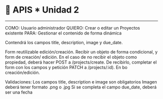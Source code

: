 # :star2: APIS * Unidad 2

---

 

COMO: Usuario administrador
QUIERO: Crear o editar un Proyectos existente
PARA: Gestionar el contenido de forma dinámica

Contendrá los campos title, description, image y due_date. 

Form reutilizable edición/creación. Recibir un objeto de forma condicional, y form de creación/ edición. En el caso de no recibir el objeto como propiedad, deberá hacer POST a /projects/create. De recibirlo, completar el form con los campos y petición PATCH a /projects/:id). En bo creación/edición.


Validaciones:
Los campos title, description e image son obligatorios
Imagen deberá tener formato .png o .jpg
Si se completa el campo due_date, deberá ser una fecha


